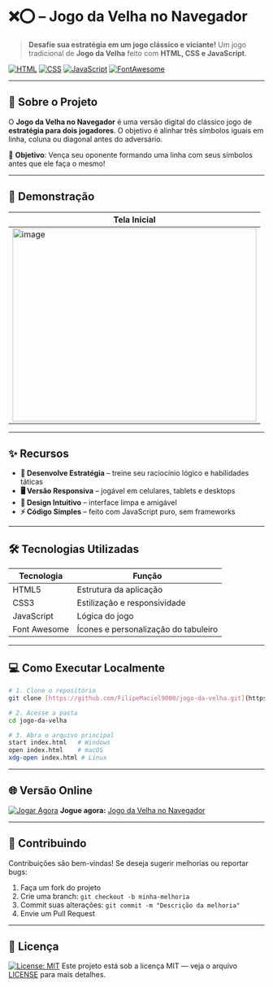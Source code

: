 # ❌⭕ – Jogo da Velha no Navegador

> **Desafie sua estratégia em um jogo clássico e viciante!**
> Um jogo tradicional de **Jogo da Velha** feito com **HTML, CSS e JavaScript**.

[![HTML](https://img.shields.io/badge/HTML5-E34F26?style=for-the-badge\&logo=html5\&logoColor=white)](https://developer.mozilla.org/pt-BR/docs/Web/HTML)
[![CSS](https://img.shields.io/badge/CSS3-1572B6?style=for-the-badge\&logo=css3\&logoColor=white)](https://developer.mozilla.org/pt-BR/docs/Web/CSS)
[![JavaScript](https://img.shields.io/badge/JavaScript-F7DF1E?style=for-the-badge\&logo=javascript\&logoColor=black)](https://developer.mozilla.org/pt-BR/docs/Web/JavaScript)
[![FontAwesome](https://img.shields.io/badge/Font_Awesome-528EE5?style=for-the-badge\&logo=fontawesome\&logoColor=white)](https://fontawesome.com/)

---

## 🚀 Sobre o Projeto

O **Jogo da Velha no Navegador** é uma versão digital do clássico jogo de **estratégia para dois jogadores**.
O objetivo é alinhar três símbolos iguais em linha, coluna ou diagonal antes do adversário.

🎯 **Objetivo**: Vença seu oponente formando uma linha com seus símbolos antes que ele faça o mesmo!

---

## 📸 Demonstração

| Tela Inicial                                                                                                                        |
| ----------------------------------------------------------------------------------------------------------------------------------- |
| <img width="480" height="380" alt="image" src="https://github.com/user-attachments/assets/1b76da60-b64e-4060-bd28-086b0b05fe30" />  |

---

## ✨ Recursos

* **🧠 Desenvolve Estratégia** – treine seu raciocínio lógico e habilidades táticas
* **🖥️ Versão Responsiva** – jogável em celulares, tablets e desktops
* **🎨 Design Intuitivo** – interface limpa e amigável
* **⚡ Código Simples** – feito com JavaScript puro, sem frameworks

---

## 🛠️ Tecnologias Utilizadas

| Tecnologia   | Função                               |
| ------------ | ------------------------------------ |
| HTML5        | Estrutura da aplicação               |
| CSS3         | Estilização e responsividade         |
| JavaScript   | Lógica do jogo                       |
| Font Awesome | Ícones e personalização do tabuleiro |

---

## 💻 Como Executar Localmente

```bash
# 1. Clone o repositório
git clone [https://github.com/FilipeMaciel9000/jogo-da-velha.git](https://filipemaciel9000.github.io/jogo-velha/)

# 2. Acesse a pasta
cd jogo-da-velha

# 3. Abra o arquivo principal
start index.html   # Windows
open index.html    # macOS
xdg-open index.html # Linux
```

---

## 🌐 Versão Online

[![Jogar Agora](https://img.shields.io/badge/Play-Online-brightgreen?style=for-the-badge)](https://filipemaciel9000.github.io/jogo-velha/)
**Jogue agora:** [Jogo da Velha no Navegador]([https://filipemaciel9000.github.io/jogo-velha/](https://filipemaciel9000.github.io/jogo-velha/))

---

## 🤝 Contribuindo

Contribuições são bem-vindas!
Se deseja sugerir melhorias ou reportar bugs:

1. Faça um fork do projeto
2. Crie uma branch: `git checkout -b minha-melhoria`
3. Commit suas alterações: `git commit -m "Descrição da melhoria"`
4. Envie um Pull Request

---

## 📜 Licença

[![License: MIT](https://img.shields.io/badge/License-MIT-yellow.svg)](https://opensource.org/licenses/MIT)
Este projeto está sob a licença MIT — veja o arquivo [LICENSE](./LICENSE) para mais detalhes.
